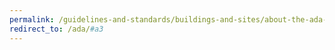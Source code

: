 ```yaml
---
permalink: /guidelines-and-standards/buildings-and-sites/about-the-ada-standards/ada-standards/chapter-3-building-blocks
redirect_to: /ada/#a3
---
```

